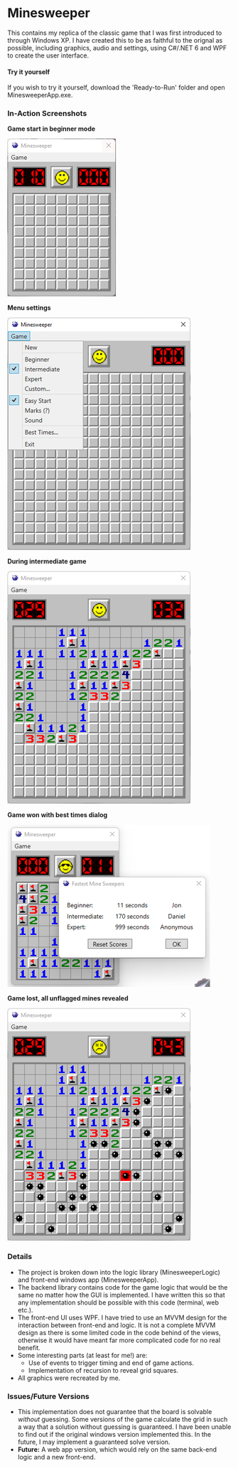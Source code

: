 # Minesweeper

This contains my replica of the classic game that I was first introduced to through Windows XP.
I have created this to be as faithful to the orignal as possible, including graphics, audio and settings,
using C#/.NET 6 and WPF to create the user interface.

#### Try it yourself
If you wish to try it yourself, download the 'Ready-to-Run' folder and open MinesweeperApp.exe.

### In-Action Screenshots

**Game start in beginner mode**

![Beginner Game at start](/Images/EasyScreenshot.png)

**Menu settings**

![Menu](/Images/MenuScreenshot.png)

**During intermediate game**

![Game in progress](/Images/InGameScreenshot.png)

**Game won with best times dialog**

![Game won with best times dialog](/Images/WinScreenshot.png)

**Game lost, all unflagged mines revealed**

![Game lost, all mines revealed](/Images/DeathScreenshot.png)


### Details
- The project is broken down into the logic library (MinesweeperLogic) and front-end windows app (MinesweeperApp).
- The backend library contains code for the game logic that would be the same no matter how the GUI is implemented.
  I have written this so that any implementation should be possible with this code (terminal, web etc.).
- The front-end UI uses WPF. I have tried to use an MVVM design for the interaction between front-end and logic.
  It is not a complete MVVM design as there is some limited code in the code behind of the views, otherwise it would
  have meant far more complicated code for no real benefit.
- Some interesting parts (at least for me!) are:
  - Use of events to trigger timing and end of game actions.
  - Implementation of recursion to reveal grid squares.
- All graphics were recreated by me.


### Issues/Future Versions
- This implementation does not guarantee that the board is solvable *without* guessing. Some versions of the
  game calculate the grid in such a way that a solution without guessing is guaranteed. I have been unable to 
  find out if the original windows version implemented this. In the future, I may implement a guaranteed solve version.
- **Future:** A web app version, which would rely on the same back-end logic and a new front-end.
